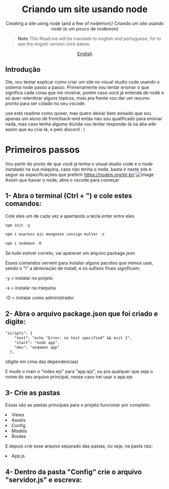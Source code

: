 <p align="center">
 <h1 align="center">Criando um site usando node</h2>
 <p align="center">Creating a site using node (and a few of nodemon)/ Criando um site usando node (e um pouco de nodemon)</p>
</p>


> **Note**
> This Read.me will be translate to english and portuguese, for to see the engish version click below
<p align="center">
    <a href="README.md">English</a>
</p>


## Introdução
Oie, vou tentar explicar como criar um site no visual studio code usando o sistema node passo a passo.
Primeiramente vou tentar ensinar o que significa cada coisa que irei mostrar, porém caso você já entenda de node e só quer relembrar alguns tópicos, mais pra frente vou dar um resumo pronto para ser colado no seu vscode. 

use este readme como quiser, mas quero deixar bem avisado que sou apenas um aluno de front/back-end então não sou qualificado para ensinar nada, mas caso tenha alguma dúvida vou tentar responde-lá na aba wiki assim que eu cria-lá, e pelo discord : )

# Primeiros passos
Vou partir do ponto de que você já tenha o visual studio code e o node instalado na sua máquina, caso não tenha o node, basta ir neste site e seguir as especificações que preferir https://nodejs.org/pt-br/
<a align="center">
 ![image](https://user-images.githubusercontent.com/84513178/209035679-1ecaccb3-7f33-49bb-aea3-a1055c8abea3.png)
 </a>
Assim que baixar o node, abra o vscode para começar

## 1- Abra o terminal (Ctrl + ") e cole estes comandos:
Cole eles um de cada vez e apertando a tecla enter entre eles

```md
npm init -y
```
```md
npm i express ejs mongoose consign multer -s
```
```md
npm i nodemon -D
```

Se tudo estiver correto, vai aparecer um arquivo package.json


Esses comandos servem para instalar alguns pacotes que iremos usar, sendo o "i" a abreviação de install, e os sufixos finais significam:

-y = instalar no projeto 

-s = instalar na máquina

-D = instalar como administrador

## 2- Abra o arquivo package.json que foi criado e digite:

```md
"scripts": {
    "test": "echo "Error: no test specified" && exit 1",
    "start": "node app",
    "dev": "nodemon app"
  },
```

(digite em cima das dependencias)

E mude o main o "index.ejs" para "app.ejs", ou pra qualquer que seja o nome do seu arquivo principal, nesse caso irei usar o app.ejs

## 3- Crie as pastas

Essas são as pastas principais para o projeto funcionar por completo:
<li>
Views
</li>
<li>
Assets
</li>
<li>
Config
</li>
<li>
Models
</li>
<li>
Routes
</li>


E depois crie esse arquivo separado das pastas, ou seja, na pasta raiz:


<li>
 App.js
 </li>
 
 ## 4- Dentro da pasta "Config" crie o arquivo "servidor.js" e escreva:
